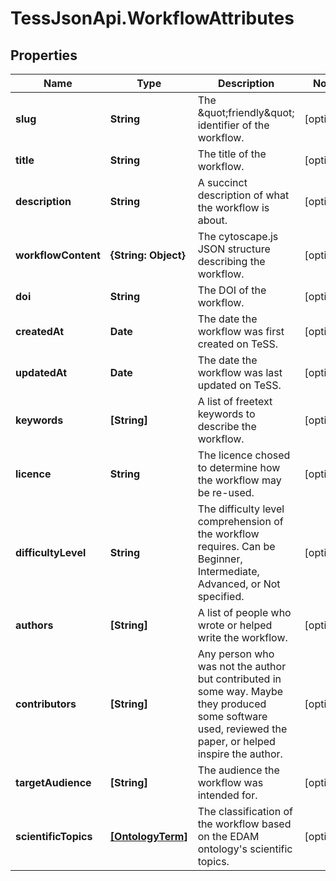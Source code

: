 # TessJsonApi.WorkflowAttributes

## Properties

Name | Type | Description | Notes
------------ | ------------- | ------------- | -------------
**slug** | **String** | The \&quot;friendly\&quot; identifier of the workflow. | [optional] 
**title** | **String** | The title of the workflow. | [optional] 
**description** | **String** | A succinct description of what the workflow is about. | [optional] 
**workflowContent** | **{String: Object}** | The cytoscape.js JSON structure describing the workflow. | [optional] 
**doi** | **String** | The DOI of the workflow. | [optional] 
**createdAt** | **Date** | The date the workflow was first created on TeSS. | [optional] 
**updatedAt** | **Date** | The date the workflow was last updated on TeSS. | [optional] 
**keywords** | **[String]** | A list of freetext keywords to describe the workflow. | [optional] 
**licence** | **String** | The licence chosed to determine how the workflow may be re-used. | [optional] 
**difficultyLevel** | **String** | The difficulty level comprehension of the workflow requires. Can be Beginner, Intermediate, Advanced, or Not specified. | [optional] 
**authors** | **[String]** | A list of people who wrote or helped write the workflow. | [optional] 
**contributors** | **[String]** | Any person who was not the author but contributed in some way. Maybe they produced some software used, reviewed the paper, or helped inspire the author. | [optional] 
**targetAudience** | **[String]** | The audience the workflow was intended for. | [optional] 
**scientificTopics** | [**[OntologyTerm]**](OntologyTerm.md) | The classification of the workflow based on the EDAM ontology&#39;s scientific topics. | [optional] 


